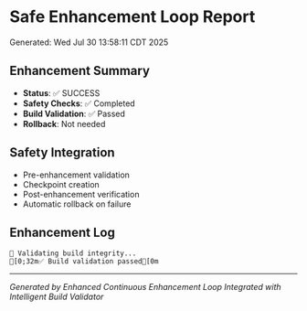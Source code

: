 # Safe Enhancement Loop Report
Generated: Wed Jul 30 13:58:11 CDT 2025

## Enhancement Summary
- **Status**: ✅ SUCCESS
- **Safety Checks**: ✅ Completed
- **Build Validation**: ✅ Passed
- **Rollback**: Not needed

## Safety Integration
- Pre-enhancement validation
- Checkpoint creation
- Post-enhancement verification
- Automatic rollback on failure

## Enhancement Log
```
🔨 Validating build integrity...
[0;32m✅ Build validation passed[0m
```

---
*Generated by Enhanced Continuous Enhancement Loop*
*Integrated with Intelligent Build Validator*
